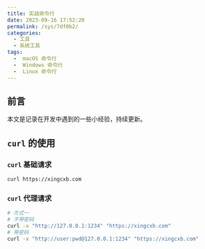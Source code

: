 ```yaml
---
title: 实战命令行
date: 2023-09-16 17:52:20
permalink: /sys/7df0b2/
categories:
  - 工具
  - 系统工具
tags:
  -  macOS 命令行
  -  Windows 命令行
  -  Linux 命令行
---
```


## 前言

本文是记录在开发中遇到的一些小经验，持续更新。

<!-- more -->

<InArticleAdsense
    data-ad-client="ca-pub-1725717718088510"
    data-ad-slot="7426219401">
</InArticleAdsense>

## `curl` 的使用

### `curl` 基础请求

``` bash
curl https://xingcxb.com
```

### `curl` 代理请求

``` bash
# 方式一
# 不带密码
curl -x "http://127.0.0.1:1234" "https://xingcxb.com"
# 带密码
curl -x "http://user:pwd@127.0.0.1:1234" "https://xingcxb.com"
```

